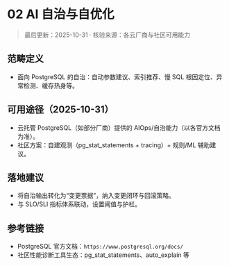 # 02 AI 自治与自优化

> 最后更新：2025-10-31 · 核验来源：各云厂商与社区可用能力

## 范畴定义

- 面向 PostgreSQL 的自治：自动参数建议、索引推荐、慢 SQL 根因定位、异常检测、缓存热身等。

## 可用途径（2025-10-31）

- 云托管 PostgreSQL（如部分厂商）提供的 AIOps/自治能力（以各官方文档为准）。
- 社区方案：自建观测（pg_stat_statements + tracing）+ 规则/ML 辅助建议。

## 落地建议

- 将自治输出转化为“变更票据”，纳入变更闭环与回滚策略。
- 与 SLO/SLI 指标体系联动，设置阈值与护栏。

## 参考链接

- PostgreSQL 官方文档：`https://www.postgresql.org/docs/`
- 社区性能诊断工具生态：pg_stat_statements、auto_explain 等
